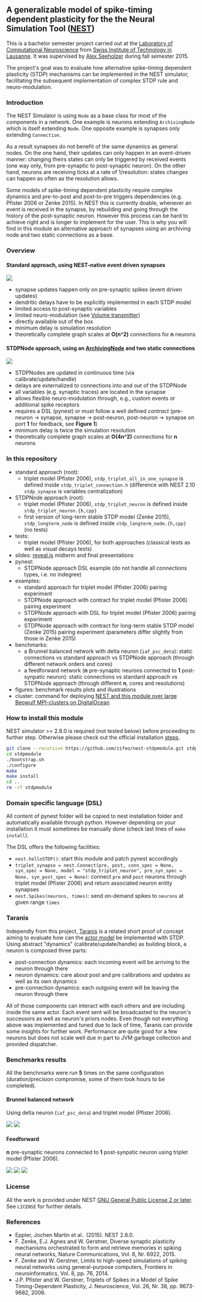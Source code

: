 ## A generalizable model of spike-timing dependent plasticity for the the Neural Simulation Tool ([NEST](https://github.com/nest/nest-simulator))

This is a bachelor semester project carried out at the [Laboratory of Computational Neuroscience](http://lcn1.epfl.ch) 
from [Swiss Institute of Technology in Lausanne](http://www.epfl.ch). It was supervised by 
[Alex Seeholzer](https://github.com/flinz) during fall semester 2015.

The project's goal was to evaluate how alternative spike-timing dependent plasticity (STDP) mechanisms can be implemented in the NEST simulator, facilitating the subsequent implementation of complex STDP rule and neuro-modulation.

### Introduction

The NEST Simulator is using `Node` as a base class for most of the components in a network.
One example is neurons extending `ArchivingNode` which is itself extending `Node`.
One opposite example is synapses only extending `Connection`.

As a result synapses do not benefit of the same dynamics as general nodes. 
On the one hand, their updates can only happen in an event-driven manner: changing theirs states can only be triggered by received events (one way only, from pre-synaptic to post-synaptic neuron).
On the other hand, neurons are receiving ticks at a rate of 1/resolution: states changes can happen as often as the resolution allows.

Some models of spike-timing dependent plasticity require complex dynamics and pre-to-post and post-to-pre triggers dependencies (e.g. Pfister 2006 or Zenke 2015).
In NEST this is currently doable, whenever an event is received in the synapse, by rebuilding and going through the history of the post-synaptic neuron.
However this process can be hard to achieve right and is longer to implement for the user.
This is why you will find in this module an alternative approach of synapses using an archiving node and two static connections as a base.

### Overview

#### Standard approach, using NEST-native event driven synapses

![](./figures/standard-approach.png)

- synapse updates happen only on pre-synaptic spikes (event driven updates)
- dendritic delays have to be explicitly implemented in each STDP model
- limited access to post-synaptic variables
- limited neuro-modulation (see [Volume transmitter](https://github.com/nest/nest-simulator/blob/master/models/volume_transmitter.h))
- directly available out of the box
- minimum delay is simulation resolution
- theoretically complete graph scales at **O(n^2)** connections for **n** neurons

#### STDPNode approach, using an [ArchivingNode](https://github.com/nest/nest-simulator/blob/master/nestkernel/archiving_node.h) and two static connections

![](./figures/STDPNode-approach.png)

- STDPNodes are updated in continuous time (via calibrate/update/handle)
- delays are externalized to connections into and out of the STDPNode
- all variables (e.g. synaptic traces) are located in the synapse
- allows flexible neuro-modulation through, e.g., custom events or additional spike receptors
- requires a DSL (pynest) or must follow a well defined *contract* (pre-neuron -> synapse, synapse -> post-neuron, post-neuron -> synapse on port **1** for feedback, see **Figure 1**)
- minimum delay is twice the simulation resolution
- theoretically complete graph scales at **O(4n^2)** connections for **n** neurons

### In this repository

- standard approach (root): 
    - triplet model (Pfister 2006), `stdp_triplet_all_in_one_synapse` is defined inside `stdp_triplet_connection.h` (difference with NEST 2.10 `stdp_synapse` is variables centralization)
- STDPNode approach (root):
    - triplet model (Pfister 2006), `stdp_triplet_neuron` is defined inside `stdp_triplet_neuron.{h,cpp}`
    - first version of long-term stable STDP model (Zenke 2015), `stdp_longterm_node` is defined inside `stdp_longterm_node.{h,cpp}` (no tests)
- tests:
    - triplet model (Pfister 2006), for both approaches (classical tests as well as visual decays tests)
- slides: [reveal.js](https://github.com/hakimel/reveal.js/) midterm and final presentations
- pynest:
    - STDPNode approach DSL example (do not handle all connections types, i.e. no indegree)
- examples:
    - standard approach for triplet model (Pfister 2006) pairing experiment
    - STDPNode approach with contract for triplet model (Pfister 2006) pairing experiment
    - STDPNode approach with DSL for triplet model (Pfister 2006) pairing experiment
    - STDPNode approach with contract for long-term stable STDP model (Zenke 2015) pairing experiment (parameters differ slightly from those in Zenke 2015)
- benchmarks:
    - a Brunnel balanced network with delta neuron (`iaf_psc_deta`): static connections vs standard approach vs STDPNode approach (through different network orders and cores)
    - a feedforward network (**n** pre-synaptic neurons connected to **1** post-synpatic neuron): static connections vs standard approach vs STDPNode approach (through different **n**, cores and resolutions)
- figures: benchmark results plots and illustrations
- cluster: command for deploying [NEST and this module over large Beowulf MPI-clusters on DigitalOcean](https://github.com/zifeo/nest-simulator-cluster)
    
### How to install this module

NEST simulator >= 2.8.0 is required (not tested below) before proceeding to further step. 
Otherwise please check out the official installation [steps](http://www.nest-simulator.org/installation/).

```bash
git clone --recursive https://github.com/zifeo/nest-stdpmodule.git stdpmodule
cd stdpmodule
./bootstrap.sh
./configure
make
make install
cd ..
rm -rf stdpmodule
```

### Domain specific language (DSL)

All content of pynest folder will be copied to nest installation folder and automatically available through python.
However depending on your installation it must sometimes be manually done (check last lines of `make install`).

The DSL offers the following facilities:

- `nest.helloSTDP()`: start this module and patch pynest accordingly
- `triplet_synapse = nest.Connect(pre, post, conn_spec = None, syn_spec = None, model = "stdp_triplet_neuron", pre_syn_spec = None, syn_post_spec = None)`: connect `pre` and `post` neurons through triplet model (Pfister 2006) and return associated neuron entity synapses 
- `nest.Spikes(neurons, times)`: send on-demand spikes to `neurons` at given range `times`

### Taranis

Independly from this project, [Taranis](https://github.com/zifeo/Taranis) is a related short proof of concept aiming to evaluate how can the [actor model](https://en.wikipedia.org/wiki/Actor_model) be implemented with STDP.
Using abstract "dynamics" (calibrate/update/handle) as building block, a neuron is composed three parts:

- post-connection dynamics: each incoming event will be arriving to the neuron through there
- neuron dynamics: care about post and pre calibrations and updates as well as its own dynamics
- pre-connection dynamics: each outgoing event will be leaving the neuron through there

All of those components can interact with each others and are including inside the same actor. 
Each event sent will be broadcasted to the neuron's successors as well as neuron's priors nodes.
Even though not everything above was implemented and tuned due to lack of time, Taranis can provide some insights for further work.
Performance are quite good for a few neurons but does not scale well due in part to JVM garbage collection and provided dispatcher.

### Benchmarks results

All the benchmarks were run **5** times on the same configuration (duration/precision compromise, some of them took hours to be completed).

#### Brunnel balanced network

Using delta neuron (`iaf_psc_deta`) and triplet model (Pfister 2006).

![](./figures/brunnel-per-approach.png)
![](./figures/brunnel-per-order.png)

#### Feedforward

**n** pre-synaptic neurons connected to **1** post-synpatic neuron using triplet model (Pfister 2006).

![](./figures/feedforward-per-approach-0.1ms.png)
![](./figures/feedforward-per-approach-0.5ms.png)
![](./figures/feedforward-per-approach-1ms.png)

### License

All the work is provided under NEST [GNU General Public License 2 or later](http://www.nest-simulator.org/license/). See `LICENSE` for further details.

### References

- Eppler, Jochen Martin et al.. (2015). NEST 2.8.0.
- F. Zenke, E.J. Agnes and W. Gerstner, Diverse synaptic plasticity mechanisms orchestrated to form and retrieve memories in spiking neural networks, Nature Communications, Vol. 6, Nr. 6922, 2015.
- F. Zenke and W. Gerstner, Limits to high-speed simulations of spiking neural networks using general-purpose computers, Frontiers in neuroinformatics, Vol. 8, pp. 76, 2014.
- J.P. Pfister and W. Gerstner, Triplets of Spikes in a Model of Spike Timing-Dependent Plasticity, J. Neuroscience, Vol. 26, Nr. 38, pp. 9673-9682, 2006.
